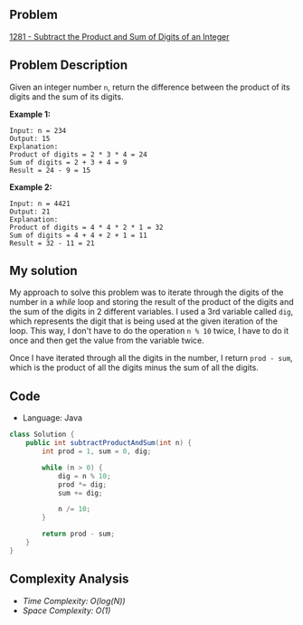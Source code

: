 
## Problem

[1281 - Subtract the Product and Sum of Digits of an Integer](https://leetcode.com/problems/subtract-the-product-and-sum-of-digits-of-an-integer/)

## Problem Description

Given an integer number `n`, return the difference between the product of its digits and the sum of its digits.


__Example 1:__
```
Input: n = 234
Output: 15
Explanation:
Product of digits = 2 * 3 * 4 = 24
Sum of digits = 2 + 3 + 4 = 9
Result = 24 - 9 = 15
```

__Example 2:__
```
Input: n = 4421
Output: 21
Explanation:
Product of digits = 4 * 4 * 2 * 1 = 32
Sum of digits = 4 + 4 + 2 + 1 = 11
Result = 32 - 11 = 21
```

## My solution

My approach to solve this problem was to iterate through the digits of the number in a _while_ loop and storing the result of the product of the digits and the sum of the digits in 2 different variables. I used a 3rd variable called `dig`, which represents the digit that is being used at the given iteration of the loop. This way, I don't have to do the operation `n % 10` twice, I have to do it once and then get the value from the variable twice.

Once I have iterated through all the digits in the number, I return `prod - sum`, which is the product of all the digits minus the sum of all the digits.

## Code

- Language: Java

```java
class Solution {
    public int subtractProductAndSum(int n) {
        int prod = 1, sum = 0, dig;

        while (n > 0) {
            dig = n % 10;
            prod *= dig;
            sum += dig;

            n /= 10;
        }

        return prod - sum;
    }
}
```

## Complexity Analysis

- _Time Complexity: O(log(N))_
- _Space Complexity: O(1)_
